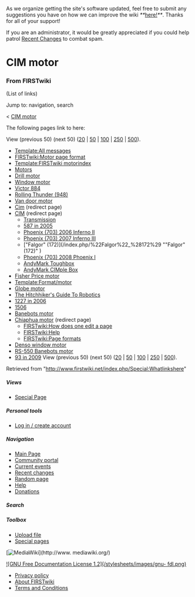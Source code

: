 As we organize getting the site's software updated, feel free to submit any
suggestions you have on how we can improve the wiki
_**_[here!](/index.php/User:Hallry/Suggestions "User:Hallry/Suggestions"
)_**_. Thanks for all of your support!

If you are an administrator, it would be greatly appreciated if you could help
patrol [Recent Changes](/index.php/Special:Recentchanges
"Special:Recentchanges" ) to combat spam.

# CIM motor

### From FIRSTwiki

(List of links)

Jump to: navigation, search

&lt; [CIM motor](/index.php?title=CIM_motor&redirect=no "CIM motor" )  

The following pages link to here:

View (previous 50) (next 50)
([20](/index.php?title=Special:Whatlinkshere/CIM_motor&limit=20&from=0
"Special:Whatlinkshere/CIM motor" ) |
[50](/index.php?title=Special:Whatlinkshere/CIM_motor&limit=50&from=0
"Special:Whatlinkshere/CIM motor" ) |
[100](/index.php?title=Special:Whatlinkshere/CIM_motor&limit=100&from=0
"Special:Whatlinkshere/CIM motor" ) |
[250](/index.php?title=Special:Whatlinkshere/CIM_motor&limit=250&from=0
"Special:Whatlinkshere/CIM motor" ) |
[500](/index.php?title=Special:Whatlinkshere/CIM_motor&limit=500&from=0
"Special:Whatlinkshere/CIM motor" )).

  * [Template:All messages](/index.php/Template:All_messages "Template:All messages" )
  * [FIRSTwiki:Motor page format](/index.php/FIRSTwiki:Motor_page_format "FIRSTwiki:Motor page format" )
  * [Template:FIRSTwiki motorindex](/index.php/Template:FIRSTwiki_motorindex "Template:FIRSTwiki motorindex" )
  * [Motors](/index.php/Motors "Motors" )
  * [Drill motor](/index.php/Drill_motor "Drill motor" )
  * [Window motor](/index.php/Window_motor "Window motor" )
  * [Victor 884](/index.php/Victor_884 "Victor 884" )
  * [Rolling Thunder (948)](/index.php/Rolling_Thunder_%28948%29 "Rolling Thunder \(948\)" )
  * [Van door motor](/index.php/Van_door_motor "Van door motor" )
  * [Cim](/index.php?title=Cim&redirect=no "Cim" ) (redirect page) 
  * [CIM](/index.php?title=CIM&redirect=no "CIM" ) (redirect page) 
    * [Transmission](/index.php/Transmission "Transmission" )
    * [587 in 2005](/index.php/587_in_2005 "587 in 2005" )
    * [Phoenix (703) 2006 Inferno II](/index.php/Phoenix_%28703%29_2006_Inferno_II "Phoenix \(703\) 2006 Inferno II" )
    * [Phoenix (703) 2007 Inferno III](/index.php/Phoenix_%28703%29_2007_Inferno_III "Phoenix \(703\) 2007 Inferno III" )
    * ["Falgor" (172)](/index.php/%22Falgor%22_%28172%29 ""Falgor" \(172\)" )
    * [Phoenix (703) 2008 Phoenix I](/index.php/Phoenix_%28703%29_2008_Phoenix_I "Phoenix \(703\) 2008 Phoenix I" )
    * [AndyMark Toughbox](/index.php/AndyMark_Toughbox "AndyMark Toughbox" )
    * [AndyMark CIMple Box](/index.php/AndyMark_CIMple_Box "AndyMark CIMple Box" )
  * [Fisher Price motor](/index.php/Fisher_Price_motor "Fisher Price motor" )
  * [Template:Format/motor](/index.php/Template:Format/motor "Template:Format/motor" )
  * [Globe motor](/index.php/Globe_motor "Globe motor" )
  * [The Hitchhiker's Guide To Robotics](/index.php/The_Hitchhiker%27s_Guide_To_Robotics "The Hitchhiker's Guide To Robotics" )
  * [1227 in 2006](/index.php/1227_in_2006 "1227 in 2006" )
  * [1506](/index.php/1506 "1506" )
  * [Banebots motor](/index.php/Banebots_motor "Banebots motor" )
  * [Chiaphua motor](/index.php?title=Chiaphua_motor&redirect=no "Chiaphua motor" ) (redirect page) 
    * [FIRSTwiki:How does one edit a page](/index.php/FIRSTwiki:How_does_one_edit_a_page "FIRSTwiki:How does one edit a page" )
    * [FIRSTwiki:Help](/index.php/FIRSTwiki:Help "FIRSTwiki:Help" )
    * [FIRSTwiki:Page formats](/index.php/FIRSTwiki:Page_formats "FIRSTwiki:Page formats" )
  * [Denso window motor](/index.php/Denso_window_motor "Denso window motor" )
  * [RS-550 Banebots motor](/index.php/RS-550_Banebots_motor "RS-550 Banebots motor" )
  * [93 in 2009](/index.php/93_in_2009 "93 in 2009" )
View (previous 50) (next 50)
([20](/index.php?title=Special:Whatlinkshere/CIM_motor&limit=20&from=0
"Special:Whatlinkshere/CIM motor" ) |
[50](/index.php?title=Special:Whatlinkshere/CIM_motor&limit=50&from=0
"Special:Whatlinkshere/CIM motor" ) |
[100](/index.php?title=Special:Whatlinkshere/CIM_motor&limit=100&from=0
"Special:Whatlinkshere/CIM motor" ) |
[250](/index.php?title=Special:Whatlinkshere/CIM_motor&limit=250&from=0
"Special:Whatlinkshere/CIM motor" ) |
[500](/index.php?title=Special:Whatlinkshere/CIM_motor&limit=500&from=0
"Special:Whatlinkshere/CIM motor" )).

Retrieved from "<http://www.firstwiki.net/index.php/Special:Whatlinkshere>"

##### Views

  * [Special Page](/index.php/Special:Whatlinkshere/CIM_motor)

##### Personal tools

  * [Log in / create account](/index.php?title=Special:Userlogin&returnto=Special:Whatlinkshere)

[](/index.php/Main_Page "Main Page" )

##### Navigation

  * [Main Page](/index.php/Main_Page)
  * [Community portal](/index.php/FIRSTwiki:Community_portal)
  * [Current events](/index.php/Current_events)
  * [Recent changes](/index.php/Special:Recentchanges)
  * [Random page](/index.php/Special:Random)
  * [Help](/index.php/FIRSTwiki:Help)
  * [Donations](/index.php/FIRSTwiki:Site_support)

##### Search



##### Toolbox

  * [Upload file](/index.php/Special:Upload)
  * [Special pages](/index.php/Special:Specialpages)

[![MediaWiki](/skins/common/images/poweredby_mediawiki_88x31.png)](http://www.
mediawiki.org/)

[![GNU Free Documentation License 1.2](/stylesheets/images/gnu-
fdl.png)](http://www.gnu.org/copyleft/fdl.html)

  * [Privacy policy](/index.php/FIRSTwiki:Privacy_policy "FIRSTwiki:Privacy policy" )
  * [About FIRSTwiki](/index.php/FIRSTwiki:About "FIRSTwiki:About" )
  * [Terms and Conditions](/index.php/FIRSTwiki:Terms_and_conditions "FIRSTwiki:Terms and conditions" )

